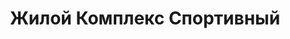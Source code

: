 ---
image: '/public/ЖК СПОРТИВНЫЙ/wNzBieHrnP8.webp'
title: 'Жилой Комплекс Спортивный'
location: 'Калининский'
year: '2025'
buildingType: 'Монолитный'
urlPath: '/catalog/zhk-sportivniy'
---